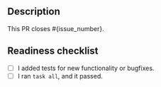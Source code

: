 ## Description

This PR closes #{issue_number}.

<!-- 
    Write a short description to explain changes that are not mentioned in the initial issue.
    What were the reasons for those changes?
    Which decisions did you make and why? 
    What else should reviewers know about your changes? 
-->

## Readiness checklist

<!-- 
    If you want your changes to be merged quickly,
    please follow CONTRIBUTING.md.
-->

* [ ] I added tests for new functionality or bugfixes.
* [ ] I ran `task all`, and it passed.
